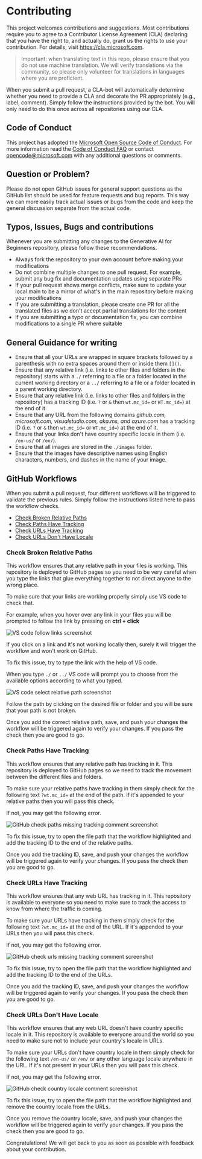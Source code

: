# Contributing

This project welcomes contributions and suggestions. Most contributions require you to
agree to a Contributor License Agreement (CLA) declaring that you have the right to,
and actually do, grant us the rights to use your contribution. For details, visit
<https://cla.microsoft.com>.

> Important: when translating text in this repo, please ensure that you do not use machine translation. We will verify translations via the community, so please only volunteer for translations in languages where you are proficient.

When you submit a pull request, a CLA-bot will automatically determine whether you need
to provide a CLA and decorate the PR appropriately (e.g., label, comment). Simply follow the
instructions provided by the bot. You will only need to do this once across all repositories using our CLA.

## Code of Conduct

This project has adopted the [Microsoft Open Source Code of Conduct](https://opensource.microsoft.com/codeofconduct/?).
For more information read the [Code of Conduct FAQ](https://opensource.microsoft.com/codeofconduct/faq/?) or contact [opencode@microsoft.com](mailto:opencode@microsoft.com) with any additional questions or comments.

## Question or Problem?

Please do not open GitHub issues for general support questions as the GitHub list should be used for feature requests and bug reports. This way we can more easily track actual issues or bugs from the code and keep the general discussion separate from the actual code.

## Typos, Issues, Bugs and contributions

Whenever you are submitting any changes to the Generative AI for Beginners repository, please follow these recommendations.

- Always fork the repository to your own account before making your modifications
- Do not combine multiple changes to one pull request. For example, submit any bug fix and documentation updates using separate PRs
- If your pull request shows merge conflicts, make sure to update your local main to be a mirror of what's in the main repository before making your modifications
- If you are submitting a translation, please create one PR for all the translated files as we don't accept partial translations for the content
- If you are submitting a typo or documentation fix, you can combine modifications to a single PR where suitable

## General Guidance for writing

- Ensure that all your URLs are wrapped in square brackets followed by a parenthesis with no extra spaces around them or inside them `[]()`.
- Ensure that any relative link (i.e. links to other files and folders in the repository) starts with a `./` referring to a file or a folder located in the current working directory or a `../` referring to a file or a folder located in a parent working directory.
- Ensure that any relative link (i.e. links to other files and folders in the repository) has a tracking ID (i.e. `?` or `&` then `wt.mc_id=` or `WT.mc_id=`) at the end of it.
- Ensure that any URL from the following domains _github.com, microsoft.com, visualstudio.com, aka.ms, and azure.com_ has a tracking ID (i.e. `?` or `&` then `wt.mc_id=` or `WT.mc_id=`) at the end of it.
- Ensure that your links don't have country specific locale in them (i.e. `/en-us/` or `/en/`).
- Ensure that all images are stored in the `./images` folder.
- Ensure that the images have descriptive names using English characters, numbers, and dashes in the name of your image.

## GitHub Workflows

When you submit a pull request, four different workflows will be triggered to validate the previous rules.
Simply follow the instructions listed here to pass the workflow checks.

- [Check Broken Relative Paths](#check-broken-relative-paths)
- [Check Paths Have Tracking](#check-paths-have-tracking)
- [Check URLs Have Tracking](#check-urls-have-tracking)
- [Check URLs Don't Have Locale](#check-urls-dont-have-locale)

### Check Broken Relative Paths

This workflow ensures that any relative path in your files is working.
This repository is deployed to GitHub pages so you need to be very careful when you type the links that glue everything together to not direct anyone to the wrong place.

To make sure that your links are working properly simply use VS code to check that.

For example, when you hover over any link in your files you will be prompted to follow the link by pressing on **ctrl + click**

![VS code follow links screenshot](./images/vscode-follow-link.png? 'Screenshot from vs code prompt to follow a link when you hover over a link.')

If you click on a link and it's not working locally then, surely it will trigger the workflow and won't work on GitHub.

To fix this issue, try to type the link with the help of VS code.

When you type `./` or `../` VS code will prompt you to choose from the available options according to what you typed.

![VS code select relative path screenshot](./images/vscode-select-relative-path.png? 'Screenshot from vs code prompt to select relative path from a pop up list.')

Follow the path by clicking on the desired file or folder and you will be sure that your path is not broken.

Once you add the correct relative path, save, and push your changes the workflow will be triggered again to verify your changes.
If you pass the check then you are good to go.

### Check Paths Have Tracking

This workflow ensures that any relative path has tracking in it.
This repository is deployed to GitHub pages so we need to track the movement between the different files and folders.

To make sure your relative paths have tracking in them simply check for the following text `?wt.mc_id=` at the end of the path.
If it's appended to your relative paths then you will pass this check.

If not, you may get the following error.

![GitHub check paths missing tracking comment screenshot](./images/github-check-paths-missing-tracking-comment.png? 'Screenshot from github comment that shows missing tracking from relative paths')

To fix this issue, try to open the file path that the workflow highlighted and add the tracking ID to the end of the relative paths.

Once you add the tracking ID, save, and push your changes the workflow will be triggered again to verify your changes.
If you pass the check then you are good to go.

### Check URLs Have Tracking

This workflow ensures that any web URL has tracking in it.
This repository is available to everyone so you need to make sure to track the access to know from where the traffic is coming.

To make sure your URLs have tracking in them simply check for the following text `?wt.mc_id=` at the end of the URL.
If it's appended to your URLs then you will pass this check.

If not, you may get the following error.

![GitHub check urls missing tracking comment screenshot](./images/github-check-urls-missing-tracking-comment.png? 'Screenshot from github comment that shows missing tracking from urls')

To fix this issue, try to open the file path that the workflow highlighted and add the tracking ID to the end of the URLs.

Once you add the tracking ID, save, and push your changes the workflow will be triggered again to verify your changes.
If you pass the check then you are good to go.

### Check URLs Don't Have Locale

This workflow ensures that any web URL doesn't have country specific locale in it.
This repository is available to everyone around the world so you need to make sure not to include your country's locale in URLs.

To make sure your URLs don't have country locale in them simply check for the following text `/en-us/` or `/en/` or any other language locale anywhere in the URL.
If it's not present in your URLs then you will pass this check.

If not, you may get the following error.

![GitHub check country locale comment screenshot](./images/github-check-country-locale-comment.png? 'Screenshot from github comment that shows added country locale to urls')

To fix this issue, try to open the file path that the workflow highlighted and remove the country locale from the URLs.

Once you remove the country locale, save, and push your changes the workflow will be triggered again to verify your changes.
If you pass the check then you are good to go.

Congratulations! We will get back to you as soon as possible with feedback about your contribution.
